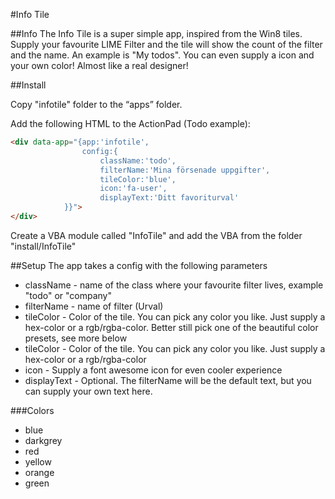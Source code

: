 #Info Tile

##Info
The Info Tile is a super simple app, inspired from the Win8 tiles. Supply your favourite LIME Filter and the tile will show the count of the filter and the name. An example is "My todos". You can even supply a icon and your own color! Almost like a real designer!

##Install

Copy "infotile" folder to the “apps” folder. 
 
Add the following HTML to the ActionPad (Todo example):

```html
<div data-app="{app:'infotile', 
				config:{
					className:'todo', 
					filterName:'Mina försenade uppgifter',
					tileColor:'blue', 
					icon:'fa-user', 
					displayText:'Ditt favoriturval'
			}}">
</div>
```

Create a VBA module called "InfoTile" and add the VBA from the folder "install/InfoTile"

##Setup
The app takes a config with the following parameters
*	className - name of the class where your favourite filter lives, example "todo" or "company"
*	filterName - name of filter (Urval)
*	tileColor - Color of the tile. You can pick any color you like. Just supply a hex-color or a rgb/rgba-color. Better still pick one of the beautiful color presets, see more below
*	tileColor - Color of the tile. You can pick any color you like. Just supply a hex-color or a rgb/rgba-color
*	icon - Supply a font awesome icon for even cooler experience
*	displayText - Optional. The filterName will be the default text, but you can supply your own text here.


###Colors
*	blue
*	darkgrey
*	red
*	yellow
*	orange
*	green  
